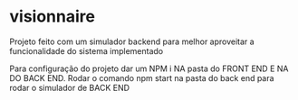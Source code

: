 # visionnaire

Projeto feito com um simulador backend para melhor aproveitar a funcionalidade do sistema implementado

Para configuração do projeto dar um NPM i NA pasta do FRONT END E NA DO BACK END.
Rodar o comando npm start na pasta do back end para rodar o simulador de BACK END
